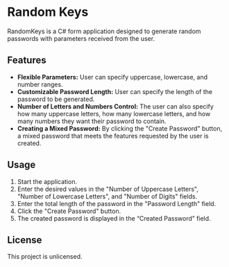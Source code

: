 # Random Keys

RandomKeys is a C# form application designed to generate random passwords with parameters received from the user.

## Features

- **Flexible Parameters:** User can specify uppercase, lowercase, and number ranges.
- **Customizable Password Length:** User can specify the length of the password to be generated.
- **Number of Letters and Numbers Control:** The user can also specify how many uppercase letters, how many lowercase letters, and how many numbers they want their password to contain.
- **Creating a Mixed Password:** By clicking the "Create Password" button, a mixed password that meets the features requested by the user is created.

## Usage

1. Start the application.
2. Enter the desired values in the "Number of Uppercase Letters", "Number of Lowercase Letters", and "Number of Digits" fields.
3. Enter the total length of the password in the "Password Length" field.
4. Click the "Create Password" button.
5. The created password is displayed in the “Created Password” field.

## License

This project is unlicensed.
